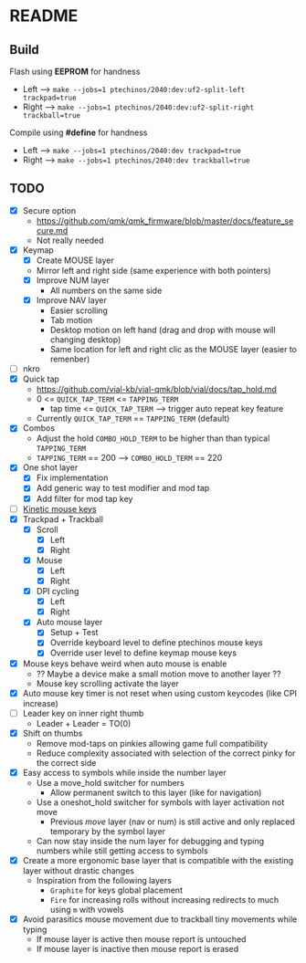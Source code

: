 # README


## Build
Flash using **EEPROM** for handness
  - Left --> `make --jobs=1 ptechinos/2040:dev:uf2-split-left trackpad=true`
  - Right --> `make --jobs=1 ptechinos/2040:dev:uf2-split-right trackball=true`

Compile using **#define** for handness
  - Left --> `make --jobs=1 ptechinos/2040:dev trackpad=true`
  - Right --> `make --jobs=1 ptechinos/2040:dev trackball=true`

## TODO
  - [x] Secure option
    - https://github.com/qmk/qmk_firmware/blob/master/docs/feature_secure.md
    - Not really needed
  - [x] Keymap
    - [x] Create MOUSE layer
     - Mirror left and right side (same experience with both pointers)
    - [x] Improve NUM layer
      - All numbers on the same side
    - [x] Improve NAV layer
      - Easier scrolling
      - Tab motion
      - Desktop motion on left hand (drag and drop with mouse will changing desktop)
      - Same location for left and right clic as the MOUSE layer (easier to remenber)
  - [ ] nkro
  - [x] Quick tap
    - https://github.com/vial-kb/vial-qmk/blob/vial/docs/tap_hold.md
    - 0 <= `QUICK_TAP_TERM` <= `TAPPING_TERM`
      - tap time <= `QUICK_TAP_TERM` --> trigger auto repeat key feature
    - Currently `QUICK_TAP_TERM` == `TAPPING_TERM` (default)
  - [x] Combos
    - Adjust the hold `COMBO_HOLD_TERM` to be higher than than typical `TAPPING_TERM`
    - `TAPPING_TERM` == 200 --> `COMBO_HOLD_TERM` == 220
  - [x] One shot layer
    - [x] Fix implementation
    - [x] Add generic way to test modifier and mod tap
    - [x] Add filter for mod tap key
  - [ ] [Kinetic mouse keys](https://qmk.github.io/qmk_mkdocs/master/en/feature_mouse_keys/#kinetic-mode)
  - [x] Trackpad + Trackball
    - [x] Scroll
      - [x] Left
      - [x] Right
    - [x] Mouse
      - [x] Left
      - [x] Right
    - [x] DPI cycling
      - [x] Left
      - [x] Right
    - [x] Auto mouse layer
      - [x] Setup + Test
      - [x] Override keyboard level to define ptechinos mouse keys
      - [x] Override user level to define keymap mouse keys
  - [x] Mouse keys behave weird when auto mouse is enable
    - ?? Maybe a device make a small motion move to another layer ??
    - Mouse key scrolling activate the layer
  - [x] Auto mouse key timer is not reset when using custom keycodes (like CPI increase)
  - [ ] Leader key on inner right thumb
    - Leader + Leader = TO(0)
  - [x] Shift on thumbs
    - Remove mod-taps on pinkies allowing game full compatibility
    - Reduce complexity associated with selection of the correct pinky for the correct side
  - [x] Easy access to symbols while inside the number layer
    - Use a move_hold switcher for numbers
      - Allow permanent switch to this layer (like for navigation)
    - Use a oneshot_hold switcher for symbols with layer activation not move
      - Previous *move* layer (nav or num) is still active and only replaced temporary by the symbol layer
    - Can now stay inside the num layer for debugging and typing numbers while still getting access to symbols
  - [x] Create a more ergonomic base layer that is compatible with the existing layer without drastic changes
    - Inspiration from the following layers
      - `Graphite` for keys global placement
      - `Fire` for increasing rolls without increasing redirects to much using `m` with vowels
  - [x] Avoid parasitics mouse movement due to trackball tiny movements while typing
    - If mouse layer is active then mouse report is untouched
    - If mouse layer is inactive then mouse report is erased

